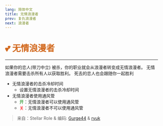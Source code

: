 ```yaml
---
lang: 简体中文
title: 无情浪漫者
prev: 复仇浪漫者
next: 浪漫者
---
```


# <font color="#d2691e">💕 <b>无情浪漫者</b></font> <Badge text="Benign" type="tip" vertical="middle"/>

***

如果你的恋人(带刀中立) 被杀，你的职业就会从浪漫者转变成无情浪漫者。 无情浪漫者需要击杀所有人以获取胜利。 死去的恋人也会跟随你一起胜利

- 无情浪漫者的击杀冷却时间
  - 设置无情浪漫者的击杀冷却时间
- 无情浪漫者使用通风管
  - <font color=green>开</font>：无情浪漫者可以使用通风管
  - <font color=red>关</font>：无情浪漫者不可以使用通风管

> 来自：Stellar Role & 编码: [Gurge44](#) & [ryuk](#)
